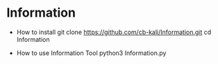 # Information
* How to install 
    git clone https://github.com/cb-kali/Information.git
    cd Information

* How to use Information Tool
    python3 Information.py
